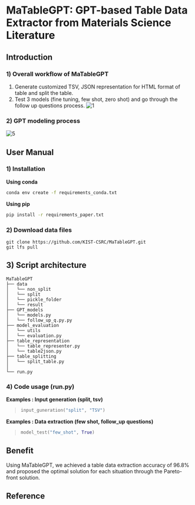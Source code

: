 # MaTableGPT: GPT-based Table Data Extractor from Materials Science Literature

## Introduction
### 1) Overall workflow of MaTableGPT
1.  Generate customized TSV, JSON representation for HTML format of table and split the table.
2.  Test 3 models (fine tuning, few shot, zero shot) and go through the follow up questions process.
![1](https://github.com/KIST-CSRC/CO2RR_NER/assets/171128050/7ca70729-84cc-4b4e-a93d-225f60f424a8)

### 2) GPT modeling process
![5](https://github.com/KIST-CSRC/MaTableGPT/assets/171128050/1bb4729f-bca3-4f82-9ab1-c0d93909c37a)

## User Manual
### 1) Installation

**Using conda**
```bash
conda env create -f requirements_conda.txt
```
**Using pip**
```bash
pip install -r requirements_paper.txt
```
### 2) Download data files
```
git clone https://github.com/KIST-CSRC/MaTableGPT.git
git lfs pull
```
## 3) Script architecture
```
MaTableGPT
├── data
│   └── non_split
│   └── split
│   └── pickle_folder
│   └── result
├── GPT_models
│   └── models.py
│   └── follow_up_q.py.py
├── model_evaluation
│   └── utils
│   └── evaluation.py
├── table_representation
│   └── table_representer.py
│   └── table2json.py
├── table_splitting
│   └── split_table.py
│ 
└── run.py
```
### 4) Code usage (run.py)
**Examples : Input generation (split, tsv)**
> ```python
> input_guneration("split", "TSV")
> ```

**Examples : Data extraction (few shot, follow_up questions)**
> ```python
> model_test("few_shot", True)
> ```
## Benefit
Using MaTableGPT, we achieved a table data extraction accuracy of 96.8% and proposed the optimal solution for each situation through the Pareto-front solution.
## Reference



